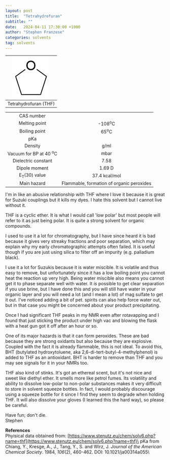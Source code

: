 ```yaml
---
layout: post
title:  "Tetrahydrofuran"
subtitle: ""
date:   2024-04-11 17:30:00 +1000
author: "Stephen Franzese"
categories: solvents
tag: solvents
---
```



|![THF](/assets/thf.png)|
|:---:|
|Tetrahydrofuran (THF)|

|  |  |
| :----------------: | :-----------------: |
| CAS number       | 	      |
| Melting point |    -108<sup>o</sup>C  |
| Boiling point |  65<sup>o</sup>C |
|      pKa      |                 |
|    Density    |        g/ml      |
| Vacuum for BP at 40 <sup>o</sup>C |      mbar     |
| Dielectric constant | 7.58 |
| Dipole moment| 1.69 D |
| E<sub>T</sub>(30) value | 37.4 kcal/mol |
| Main hazard  | Flammable, formation of organic peroxides |

I'm in like an abusive relationship with THF where I love it because it is great for Suzuki couplings but it kills my dyes. I hate this solvent but I cannot live without it.

THF is a cyclic ether. It is what I would call 'low polar' but most people will refer to it as just being polar. It is quite a strong solvent for organic compounds.

I used to use it a lot for chromatography, but I have since heard it is bad because it gives very streaky fractions and poor separation, which may explain why my early chromatographic attempts often failed. It is useful though if you are just using silica to filter off an impurity (e.g. palladium black).

I use it a lot for Suzukis because it is water miscible. It is volatile and thus easy to remove, but unfortunately since it has a low boiling point you cannot heat the reaction up very high. Being water miscible also means you cannot get it to phase separate well with water. It *is* possible to get clear separation if you use brine, but I have done this and you will still have water in your organic layer and you will need a lot (and I mean a lot) of mag sulfate to get it out. I've noticed adding a bit of pet. spirits can also help force water out, but in that case you might be concerned about your product precipitating.

Once I had significant THF peaks in my NMR even after rotavapping and I found that just sticking the product under high vac and blowing the flask with a heat gun got it off after an hour or so.

One of its major hazards is that it can form peroxides. These are bad because they are strong oxidants but also because they are explosive. Coupled with the fact it is already flammable, this is not ideal. To avoid this, BHT (butylated hydroxytoluene, aka 2,6-di-tert-butyl-4-methylphenol) is added to THF as an antioxidant. BHT is harder to remove than THF and you may see signals for it in your NMRs too.

THF also kind of stinks. It's got an ethereal scent, but it's not nice and sweet like diethyl ether. It smells more like petrol fumes. Its volatility and ability to dissolve low-polar to non-polar substances makes it very difficult to store in solvent squeeze bottles. In fact, I would probably discourage using a squeeze bottle for it since I find they seem to degrade when holding THF. It will also dissolve your gloves (I learned this the hard way), so please be careful.

Have fun; don't die.\
Stephen

**References**\
Phyisical data obtained from: [https://www.stenutz.eu/chem/solv6.php?name=thf](https://www.stenutz.eu/chem/solv6.php?name=thf)\
pKa from Chiang, Y., Kresge, A., J., Tang, Y., S. and Wirz, J. *Journal of the American Chemical Society*. 1984, *106*(2), 460-462. DOI: 10.1021/ja00314a055\
